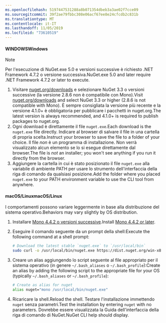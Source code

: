 ```yaml
---
ms.openlocfilehash: 5197447531288a8b071354dbeb3a3ae02f7cce09
ms.sourcegitcommit: 39f2ae79fbbc308e06acf67ee8e24cfcdb2c831b
ms.translationtype: MT
ms.contentlocale: it-IT
ms.lasthandoff: 11/05/2019
ms.locfileid: "73610519"
---
```

#### <a name="windows"></a><span data-ttu-id="53e59-101">WINDOWS</span><span class="sxs-lookup"><span data-stu-id="53e59-101">Windows</span></span>

> [!Note]
> <span data-ttu-id="53e59-102">Per l'esecuzione di NuGet.exe 5.0 e versioni successive è richiesto .NET Framework 4.7.2 o versione successiva.</span><span class="sxs-lookup"><span data-stu-id="53e59-102">NuGet.exe 5.0 and later require .NET Framework 4.7.2 or later to execute.</span></span>

1. <span data-ttu-id="53e59-103">Visitare [nuget.org/downloads](https://nuget.org/downloads) e selezionare NuGet 3.3 o versioni successive (la versione 2.8.6 non è compatibile con Mono).</span><span class="sxs-lookup"><span data-stu-id="53e59-103">Visit [nuget.org/downloads](https://nuget.org/downloads) and select NuGet 3.3 or higher (2.8.6 is not compatible with Mono).</span></span> <span data-ttu-id="53e59-104">È sempre consigliata la versione più recente e la versione 4.1.0+ è obbligatoria per pubblicare i pacchetti in nuget.org.</span><span class="sxs-lookup"><span data-stu-id="53e59-104">The latest version is always recommended, and 4.1.0+ is required to publish packages to nuget.org.</span></span>
1. <span data-ttu-id="53e59-105">Ogni download è direttamente il file `nuget.exe`.</span><span class="sxs-lookup"><span data-stu-id="53e59-105">Each download is the `nuget.exe` file directly.</span></span> <span data-ttu-id="53e59-106">Indicare al browser di salvare il file in una cartella di propria scelta.</span><span class="sxs-lookup"><span data-stu-id="53e59-106">Instruct your browser to save the file to a folder of your choice.</span></span> <span data-ttu-id="53e59-107">Il file *non* è un programma di installazione. Non verrà visualizzato alcun elemento se lo si esegue direttamente dal browser.</span><span class="sxs-lookup"><span data-stu-id="53e59-107">The file is *not* an installer; you won't see anything if you run it directly from the browser.</span></span>
1. <span data-ttu-id="53e59-108">Aggiungere la cartella in cui è stato posizionato il file `nuget.exe` alla variabile di ambiente PATH per usare lo strumento dell'interfaccia della riga di comando da qualsiasi posizione.</span><span class="sxs-lookup"><span data-stu-id="53e59-108">Add the folder where you placed `nuget.exe` to your PATH environment variable to use the CLI tool from anywhere.</span></span>

#### <a name="macoslinux"></a><span data-ttu-id="53e59-109">macOS/Linux</span><span class="sxs-lookup"><span data-stu-id="53e59-109">macOS/Linux</span></span>

<span data-ttu-id="53e59-110">I comportamenti possono variare leggermente in base alla distribuzione del sistema operativo.</span><span class="sxs-lookup"><span data-stu-id="53e59-110">Behaviors may vary slightly by OS distribution.</span></span>

1. <span data-ttu-id="53e59-111">Installare [Mono 4.4.2 o versioni successive](https://www.mono-project.com/docs/getting-started/install/).</span><span class="sxs-lookup"><span data-stu-id="53e59-111">Install [Mono 4.4.2 or later](https://www.mono-project.com/docs/getting-started/install/).</span></span>

1. <span data-ttu-id="53e59-112">Eseguire il comando seguente da un prompt della shell:</span><span class="sxs-lookup"><span data-stu-id="53e59-112">Execute the following command at a shell prompt:</span></span>

    ```bash
    # Download the latest stable `nuget.exe` to `/usr/local/bin`
    sudo curl -o /usr/local/bin/nuget.exe https://dist.nuget.org/win-x86-commandline/latest/nuget.exe
    ```

1. <span data-ttu-id="53e59-113">Creare un alias aggiungendo lo script seguente al file appropriato per il sistema operativo (in genere `~/.bash_aliases` o `~/.bash_profile`):</span><span class="sxs-lookup"><span data-stu-id="53e59-113">Create an alias by adding the following script to the appropriate file for your OS (typically `~/.bash_aliases` or `~/.bash_profile`):</span></span>

    ```bash
    # Create as alias for nuget
    alias nuget="mono /usr/local/bin/nuget.exe"
    ```

1. <span data-ttu-id="53e59-114">Ricaricare la shell.</span><span class="sxs-lookup"><span data-stu-id="53e59-114">Reload the shell.</span></span>  <span data-ttu-id="53e59-115">Testare l'installazione immettendo `nuget` senza parametri.</span><span class="sxs-lookup"><span data-stu-id="53e59-115">Test the installation by entering `nuget` with no parameters.</span></span> <span data-ttu-id="53e59-116">Dovrebbe essere visualizzata la Guida dell'interfaccia della riga di comando di NuGet.</span><span class="sxs-lookup"><span data-stu-id="53e59-116">NuGet CLI help should display.</span></span>
